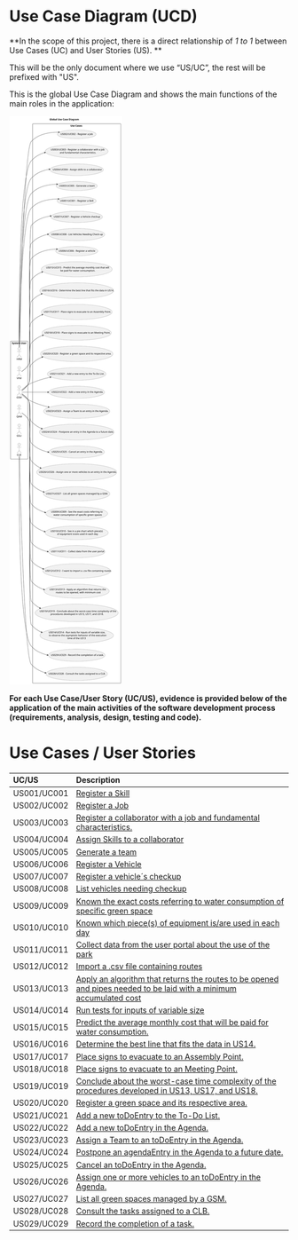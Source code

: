 # Use Case Diagram (UCD)

**In the scope of this project, there is a direct relationship of _1 to 1_ between Use Cases (UC) and User Stories (US).
**

This will be the only document where we use “US/UC”, the rest will be prefixed with "US".

This is the global Use Case Diagram and shows the main functions of the main roles in the application:

![Use Case Diagram](svg/use-case-diagram.svg)

**For each Use Case/User Story (UC/US), evidence is provided below of the application of the main activities of the
software development process (requirements, analysis, design, testing and code).**

# Use Cases / User Stories

| UC/US       | Description                                                                                                                                  |                   
|:------------|:---------------------------------------------------------------------------------------------------------------------------------------------|
| US001/UC001 | [Register a Skill](../../us001/Readme.md)                                                                                                    |
| US002/UC002 | [Register a Job](../../us002/Readme.md)                                                                                                      |
| US003/UC003 | [Register a collaborator with a job and fundamental characteristics.](../../us003/Readme.md)                                                 |
| US004/UC004 | [Assign Skills to a collaborator](../../us004/Readme.md)                                                                                     |
| US005/UC005 | [Generate a team](../../us005/Readme.md)                                                                                                     |
| US006/UC006 | [Register a Vehicle](../../us006/Readme.md)                                                                                                  |
| US007/UC007 | [Register a vehicle´s checkup](../../us007/Readme.md)                                                                                        |
| US008/UC008 | [List vehicles needing checkup](../../us008/Readme.md)                                                                                       |
| US009/UC009 | [Known the exact costs referring to water consumption of specific green space](../../us009/Readme.md)                                        |
| US010/UC010 | [Known which piece(s) of equipment is/are used in each day](../../us010/Readme.md)                                                           |
| US011/UC011 | [Collect data from the user portal about the use of the park](../../us011/Readme.md)                                                         |
| US012/UC012 | [Import a .csv file containing routes](../../us012/Readme.md)                                                                                |
| US013/UC013 | [Apply an algorithm that returns the routes to be opened and pipes needed to be laid with a minimum accumulated cost](../../us013/Readme.md) |
| US014/UC014 | [Run tests for inputs of variable size](../../us014/Readme.md)                                                                               |
| US015/UC015 | [Predict the average monthly cost that will be paid for water consumption.](../../us015/Readme.md)                                           |
| US016/UC016 | [Determine the best line that fits the data in US14.](../../us016/Readme.md)                                                                 |
| US017/UC017 | [Place signs to evacuate to an Assembly Point.](../../us017/Readme.md)                                                                       |
| US018/UC018 | [Place signs to evacuate to an Meeting Point.](../../us018/Readme.md)                                                                        |
| US019/UC019 | [Conclude about the worst-case time complexity of the procedures developed in US13, US17, and US18.](../../us019/Readme.md)                  |
| US020/UC020 | [Register a green space and its respective area.](../../us020/Readme.md)                                                                     |
| US021/UC021 | [Add a new toDoEntry to the To-Do List.](../../us021/Readme.md)                                                                              |
| US022/UC022 | [Add a new toDoEntry in the Agenda.](../../us022/Readme.md)                                                                                  |
| US023/UC023 | [Assign a Team to an toDoEntry in the Agenda.](../../us023/Readme.md)                                                                        |
| US024/UC024 | [Postpone an agendaEntry in the Agenda to a future date.](../../us024/Readme.md)                                                             |
| US025/UC025 | [Cancel an toDoEntry in the Agenda.](../../us025/Readme.md)                                                                                  |
| US026/UC026 | [Assign one or more vehicles to an toDoEntry in the Agenda.](../../us026/Readme.md)                                                          |
| US027/UC027 | [List all green spaces managed by a GSM.](../../us027/Readme.md)                                                                             |
| US028/UC028 | [Consult the tasks assigned to a CLB.](../../us028/Readme.md)                                                                                |
| US029/UC029 | [Record the completion of a task.](../../us029/Readme.md)                                                                                    |
